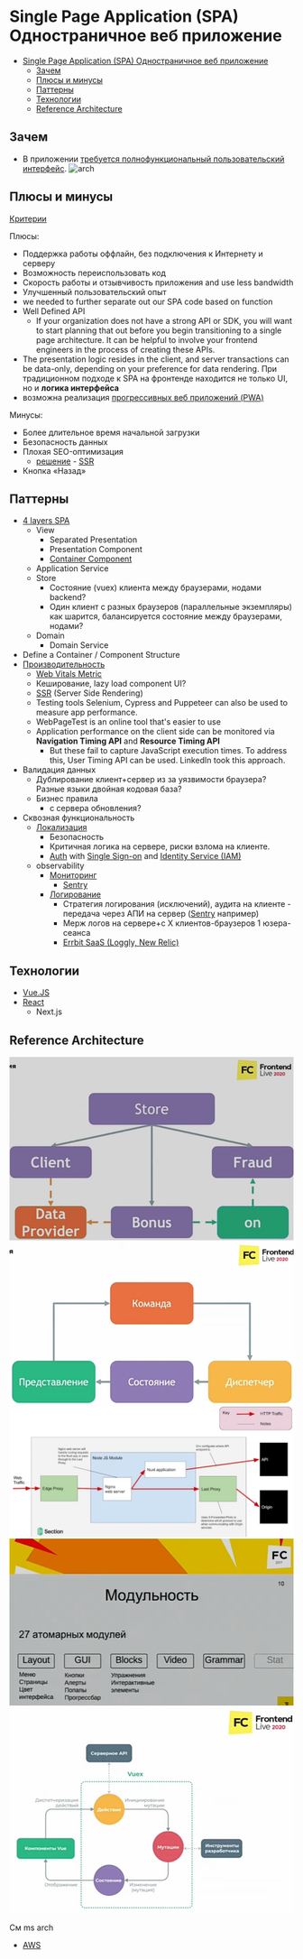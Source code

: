 # Single Page Application (SPA) Одностраничное веб приложение

- [Single Page Application (SPA) Одностраничное веб приложение](#single-page-application-spa-одностраничное-веб-приложение)
  - [Зачем](#зачем)
  - [Плюсы и минусы](#плюсы-и-минусы)
  - [Паттерны](#паттерны)
  - [Технологии](#технологии)
  - [Reference Architecture](#reference-architecture)

## Зачем

- В приложении [требуется полнофункциональный пользовательский интерфейс](https://learn.microsoft.com/ru-ru/dotnet/architecture/modern-web-apps-azure/choose-between-traditional-web-and-single-page-apps).
![arch](https://learn.microsoft.com/ru-ru/azure/architecture/reference-architectures/serverless/_images/serverless-web-app.png)

## Плюсы и минусы

[Критерии](../arch.criteria.md)

Плюсы:

- Поддержка работы оффлайн, без подключения к Интернету и серверу
- Возможность переиспользовать код
- Скорость работы и отзывчивость приложения and use less bandwidth
- Улучшенный пользовательский опыт
- we needed to further separate out our SPA code based on function
- Well Defined API
	- If your organization does not have a strong API or SDK, you will want to start planning that out before you begin transitioning to a single page architecture. It can be helpful to involve your frontend engineers in the process of creating these APIs.
- The presentation logic resides in the client, and server transactions can be data-only, depending on your preference for data rendering. При традиционном подходе к SPA на фронтенде находится не только UI, но и __логика интерфейса__
- возможна реализация [прогрессивных веб приложений (PWA)](pwa.md)

Минусы:

- Более длительное время начальной загрузки
- Безопасность данных
- Плохая SEO-оптимизация
  - [решение](https://www.purrweb.com/ru/blog/odnostranichnye-prilozheniya-polnyj-gid-po-razrabotke/) - [SSR](../pattern/performance/ssr.md)
- Кнопка «Назад»

## Паттерны

- [4 layers SPA](https://medium.com/hackernoon/architecting-single-page-applications-b842ea633c2e)
  - View
    - Separated Presentation
    - Presentation Component
    - [Container Component](https://medium.com/@dan_abramov/smart-and-dumb-components-7ca2f9a7c7d0)
  - Application Service
  - Store
    - Состояние (vuex) клиента между браузерами, нодами backend?
    - Один клиент с разных браузеров (параллельные экземпляры) как шарится, балансируется состояние между браузерами, нодами?
  - Domain
    - Domain Service
- Define a Container / Component Structure
- [Производительность](../pattern/performance/pattern.perf.md)
  - [Web Vitals Metric](../ability/performance/performance.md)
  - Кеширование, lazy load component UI?
  - [SSR](../pattern/performance/ssr.md) (Server Side Rendering)
  - Testing tools Selenium, Cypress and Puppeteer can also be used to measure app performance.
  - WebPageTest is an online tool that's easier to use
  - Application performance on the client side can be monitored via __Navigation Timing API__ and __Resource Timing API__
    - But these fail to capture JavaScript execution times. To address this, User Timing API can be used. LinkedIn took this approach.
- Валидация данных
  - Дублирование клиент+сервер из за уязвимости браузера? Разные языки двойная кодовая база?
  - Бизнес правила
    - с сервера обновления?
- Сквозная функциональность
  - [Локализация](../pattern/system.design/i18n.md)
	- Безопасность
  	- Критичная логика на сервере, риски взлома на клиенте.
  	- [Auth](https://docs.microsoft.com/en-us/azure/active-directory/develop/scenario-spa-overview) with [Single Sign-on](../pattern/security/sso.md) and [Identity Service (IAM)](../system.class/iam.md)
  - observability
    - [Мониторинг](../../technology/observability/monitoring.md)
    	- [Sentry](../../technology/observability/sentry.md)
    - [Логирование](../../technology/observability/logging.md)
    	- Стратегия логирования (исключений), аудита на клиенте - передача через АПИ на сервер ([Sentry](../../technology/observability/sentry.md) например)
    	- Мерж логов на сервере+с Х клиентов-браузеров 1 юзера-сеанса
    	- [Errbit SaaS (Loggly, New Relic)](https://www.sitepoint.com/logging-errors-client-side-apps/)

## Технологии

- [Vue.JS](../../technology/framework/vuejs.md)
- [React](../../technology/framework/react.md)
	- Next.js

## Reference Architecture

![spa](../../img/arch/spa/spa.jpg)
![command](../../img/arch/spa/command.jpg)
![flow](../../img/arch/spa/flow.jpg)
![module](../../img/arch/spa/module.jpg)
![model state](../../img/arch/spa/spa.state.jpg)

См ms arch

- [AWS](https://docs.aws.amazon.com/whitepapers/latest/serverless-multi-tier-architectures-api-gateway-lambda/single-page-application.HTML)
